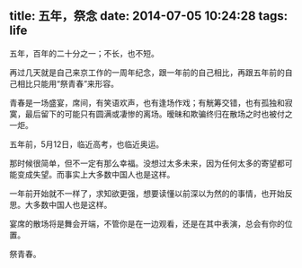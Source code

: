title: 五年，祭念
date: 2014-07-05 10:24:28
tags: life
---

五年，百年的二十分之一；不长，也不短。

再过几天就是自己来京工作的一周年纪念，跟一年前的自己相比，再跟五年前的自己相比只能用“祭青春”来形容。

青春是一场盛宴，席间，有笑语欢声，也有逢场作戏；有觥筹交错，也有孤独和寂寞，最后留下的可能只有圆满或凄惨的离场。暧昧和欺骗终归在散场之时也被付之一炬。

五年前，5月12日，临近高考，也临近奥运。

那时候很简单，但不一定有那么幸福。没想过太多未来，因为任何太多的寄望都可能变成失望。而事实上大多数中国人也是这样。

一年前开始就不一样了，求知欲更强，想要读懂以前深以为然的的事情，也开始反思。大多数中国人也是这样。

宴席的散场将是舞会开端，不管你是在一边观看，还是在其中表演，总会有你的位置。

祭青春。